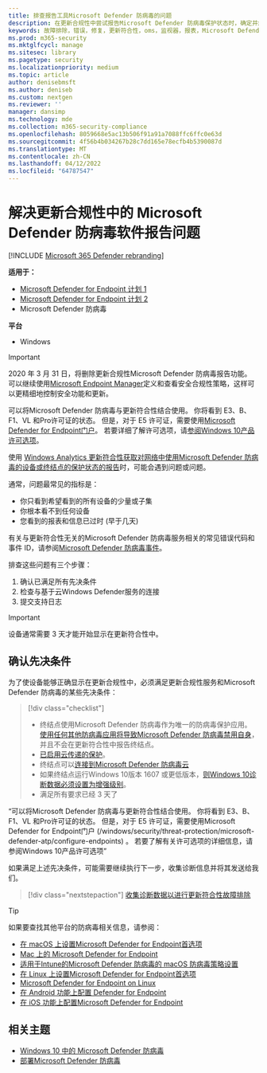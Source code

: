 ```yaml
---
title: 排查报告工具Microsoft Defender 防病毒的问题
description: 在更新合规性中尝试报告Microsoft Defender 防病毒保护状态时，确定并解决常见问题
keywords: 故障排除，错误，修复，更新符合性，oms，监视器，报表，Microsoft Defender 防病毒
ms.prod: m365-security
ms.mktglfcycl: manage
ms.sitesec: library
ms.pagetype: security
ms.localizationpriority: medium
ms.topic: article
author: denisebmsft
ms.author: deniseb
ms.custom: nextgen
ms.reviewer: ''
manager: dansimp
ms.technology: mde
ms.collection: m365-security-compliance
ms.openlocfilehash: 8059668e5ac13b506f91a91a7088ffc6ffc0e63d
ms.sourcegitcommit: 4f56b4b034267b28c7dd165e78ecfb4b5390087d
ms.translationtype: MT
ms.contentlocale: zh-CN
ms.lasthandoff: 04/12/2022
ms.locfileid: "64787547"
---
```

# <a name="troubleshoot-microsoft-defender-antivirus-reporting-in-update-compliance"></a>解决更新合规性中的 Microsoft Defender 防病毒软件报告问题

[!INCLUDE [Microsoft 365 Defender rebranding](../../includes/microsoft-defender.md)]


**适用于：**
- [Microsoft Defender for Endpoint 计划 1](https://go.microsoft.com/fwlink/p/?linkid=2154037)
- [Microsoft Defender for Endpoint 计划 2](https://go.microsoft.com/fwlink/p/?linkid=2154037)
- Microsoft Defender 防病毒

**平台**
- Windows

> [!IMPORTANT]
> 2020 年 3 月 31 日，将删除更新合规性Microsoft Defender 防病毒报告功能。 可以继续使用[Microsoft Endpoint Manager](https://www.microsoft.com/microsoft-365/microsoft-endpoint-manager)定义和查看安全合规性策略，这样可以更精细地控制安全功能和更新。

可以将Microsoft Defender 防病毒与更新符合性结合使用。 你将看到 E3、B、F1、VL 和Pro许可证的状态。 但是，对于 E5 许可证，需要使用[Microsoft Defender for Endpoint门户](/windows/security/threat-protection/microsoft-defender-atp/configure-endpoints)。 若要详细了解许可选项，请[参阅Windows 10产品许可选项](https://www.microsoft.com/licensing/product-licensing/windows10.aspx)。

使用 [Windows Analytics 更新符合性获取对网络中使用Microsoft Defender 防病毒的设备或终结点的保护状态的报告](/windows/deployment/update/update-compliance-using#wdav-assessment)时，可能会遇到问题或问题。

通常，问题最常见的指标是：

- 你只看到希望看到的所有设备的少量或子集
- 你根本看不到任何设备
- 您看到的报表和信息已过时 (早于几天) 

有关与更新符合性无关的Microsoft Defender 防病毒服务相关的常见错误代码和事件 ID，请参阅[Microsoft Defender 防病毒事件](troubleshoot-microsoft-defender-antivirus.md)。

排查这些问题有三个步骤：

1. 确认已满足所有先决条件
2. 检查与基于云Windows Defender服务的连接
3. 提交支持日志

> [!IMPORTANT]
> 设备通常需要 3 天才能开始显示在更新符合性中。

## <a name="confirm-prerequisites"></a>确认先决条件

为了使设备能够正确显示在更新合规性中，必须满足更新合规性服务和Microsoft Defender 防病毒的某些先决条件：

>[!div class="checklist"]
>
> - 终结点使用Microsoft Defender 防病毒作为唯一的防病毒保护应用。 [使用任何其他防病毒应用将导致Microsoft Defender 防病毒禁用自身](microsoft-defender-antivirus-compatibility.md)，并且不会在更新符合性中报告终结点。
> - [已启用云传递的保护](enable-cloud-protection-microsoft-defender-antivirus.md)。
> - 终结点可以[连接到Microsoft Defender 防病毒云](configure-network-connections-microsoft-defender-antivirus.md#validate-connections-between-your-network-and-the-cloud)
> - 如果终结点运行Windows 10版本 1607 或更低版本，[则Windows 10诊断数据必须设置为增强级别](/windows/configuration/configure-windows-diagnostic-data-in-your-organization#enhanced-level)。
> - 满足所有要求已经 3 天了

“可以将Microsoft Defender 防病毒与更新符合性结合使用。 你将看到 E3、B、F1、VL 和Pro许可证的状态。 但是，对于 E5 许可证，需要使用Microsoft Defender for Endpoint门户 (/windows/security/threat-protection/microsoft-defender-atp/configure-endpoints) 。 若要了解有关许可选项的详细信息，请参阅Windows 10产品许可选项”

如果满足上述先决条件，可能需要继续执行下一步，收集诊断信息并将其发送给我们。

> [!div class="nextstepaction"]
> [收集诊断数据以进行更新符合性故障排除](collect-diagnostic-data.md)

> [!TIP]
> 如果要查找其他平台的防病毒相关信息，请参阅：
> - [在 macOS 上设置Microsoft Defender for Endpoint首选项](mac-preferences.md)
> - [Mac 上的 Microsoft Defender for Endpoint](microsoft-defender-endpoint-mac.md)
> - [适用于Intune的Microsoft Defender 防病毒的 macOS 防病毒策略设置](/mem/intune/protect/antivirus-microsoft-defender-settings-macos)
> - [在 Linux 上设置Microsoft Defender for Endpoint首选项](linux-preferences.md)
> - [Microsoft Defender for Endpoint on Linux](microsoft-defender-endpoint-linux.md)
> - [在 Android 功能上配置 Defender for Endpoint](android-configure.md)
> - [在 iOS 功能上配置Microsoft Defender for Endpoint](ios-configure-features.md)

## <a name="related-topics"></a>相关主题

- [Windows 10 中的 Microsoft Defender 防病毒](microsoft-defender-antivirus-in-windows-10.md)
- [部署Microsoft Defender 防病毒](deploy-manage-report-microsoft-defender-antivirus.md)
